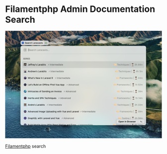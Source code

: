 # Filamentphp Admin Documentation Search

![Raycast Filamntphp Search](media/raycast-laracasts.png)

[Filamentphp](https://filamentphp.com) search
